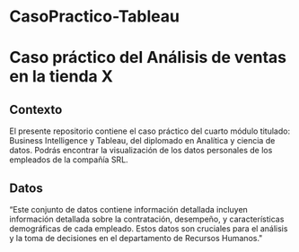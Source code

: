 # CasoPractico-Tableau

# Caso práctico del Análisis de ventas en la tienda X

## Contexto
El presente repositorio contiene el caso práctico del cuarto módulo titulado: Business Intelligence y Tableau, del diplomado en Analítica y ciencia de datos.
Podrás encontrar la visualización de los datos personales de los empleados de la compañía SRL.

## Datos
“Este conjunto de datos contiene información detallada incluyen información detallada sobre la contratación, desempeño, y características demográficas de cada empleado. Estos datos son cruciales para el análisis y la toma de decisiones en el departamento de Recursos Humanos."
